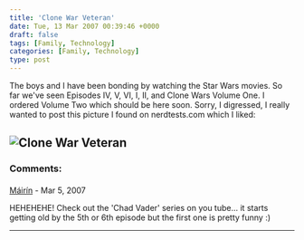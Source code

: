 ```yaml
---
title: 'Clone War Veteran'
date: Tue, 13 Mar 2007 00:39:46 +0000
draft: false
tags: [Family, Technology]
categories: [Family, Technology]
type: post
---
```


The boys and I have been bonding by watching the Star Wars movies. So far we've seen Episodes IV, V, VI, I, II, and Clone Wars Volume One. I ordered Volume Two which should be here soon. Sorry, I digressed, I really wanted to post this picture I found on nerdtests.com which I liked:

![Clone War Veteran](http://www.nerdtests.com/picsarea/3088fede570d5faae402c86d18ae5dc9.jpg)
---
### Comments:
#### 
[Máirín](http://mihmo.livejournal.com/ "mairin@gmail.com") - <time datetime="2007-03-16 11:42:50">Mar 5, 2007</time>

HEHEHEHE! Check out the 'Chad Vader' series on you tube... it starts getting old by the 5th or 6th episode but the first one is pretty funny :)
<hr />
